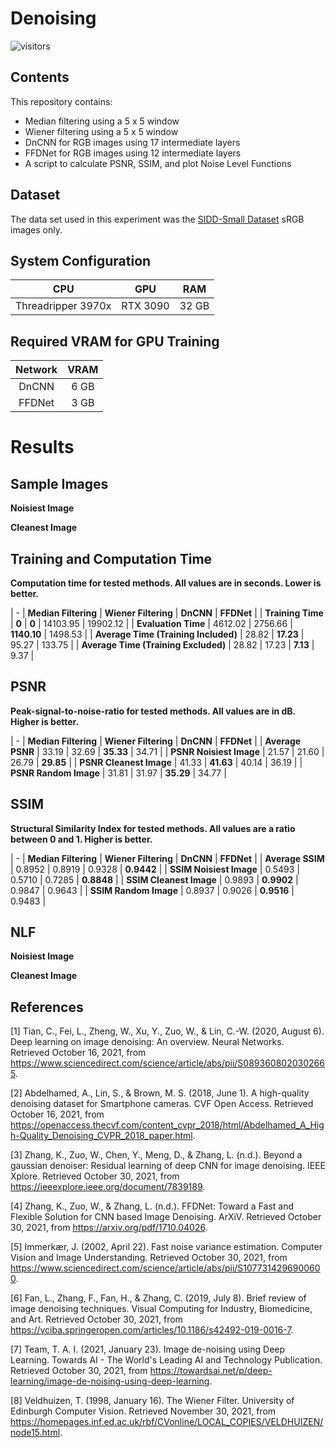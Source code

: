 # Denoising

![visitors](https://visitor-badge.glitch.me/badge?page_id=SamirMitha/Denoising) 

## Contents

This repository contains:
* Median filtering using a 5 x 5 window
* Wiener filtering using a 5 x 5 window
* DnCNN for RGB images using 17 intermediate layers
* FFDNet for RGB images using 12 intermediate layers
* A script to calculate PSNR, SSIM, and plot Noise Level Functions

## Dataset
The data set used in this experiment was the [SIDD-Small Dataset](https://www.eecs.yorku.ca/~kamel/sidd/) sRGB images only.

## System Configuration
|  CPU | GPU | RAM |
| :---: | :---: | :---: |
|  Threadripper 3970x | RTX 3090 | 32 GB |

## Required VRAM for GPU Training
|  Network | VRAM |
| :---: | :---: |
|  DnCNN | 6 GB |
|  FFDNet | 3 GB |

# Results
## Sample Images
**Noisiest Image**

**Cleanest Image**

## Training and Computation Time
**Computation time for tested methods. All values are in seconds. Lower is better.**

|  - | **Median Filtering** | **Wiener Filtering** | **DnCNN** | **FFDNet** |
|  **Training Time** | **0** | **0** | 14103.95 | 19902.12 |
|  **Evaluation Time** | 4612.02 | 2756.66 | **1140.10** | 1498.53 |
|  **Average Time (Training Included)** | 28.82 | **17.23** | 95.27 | 133.75 |
|  **Average Time (Training Excluded)** | 28.82 | 17.23 | **7.13** | 9.37 |

## PSNR
**Peak-signal-to-noise-ratio for tested methods. All values are in dB. Higher is better.**

|  - | **Median Filtering** | **Wiener Filtering** | **DnCNN** | **FFDNet** |
|  **Average PSNR** | 33.19 | 32.69 | **35.33** | 34.71 |
|  **PSNR Noisiest Image** | 21.57 | 21.60 | 26.79 | **29.85** |
|  **PSNR Cleanest Image** | 41.33 | **41.63** | 40.14 | 36.19 |
|  **PSNR Random Image** | 31.81 | 31.97 | **35.29** | 34.77 |

## SSIM
**Structural Similarity Index for tested methods. All values are a ratio between 0 and 1. Higher is better.**

|  - | **Median Filtering** | **Wiener Filtering** | **DnCNN** | **FFDNet** |
|  **Average SSIM** | 0.8952 | 0.8919 | 0.9328 | **0.9442** |
|  **SSIM Noisiest Image** | 0.5493 | 0.5710 | 0.7285 | **0.8848** |
|  **SSIM Cleanest Image** | 0.9893 | **0.9902** | 0.9847 | 0.9643 |
|  **SSIM Random Image** | 0.8937 | 0.9026 | **0.9516** | 0.9483 |

## NLF
**Noisiest Image**

**Cleanest Image**

## References
[1] Tian, C., Fei, L., Zheng, W., Xu, Y., Zuo, W., & Lin, C.-W. (2020, August 6). Deep learning on image denoising: An overview. Neural Networks. Retrieved October 16, 2021, from https://www.sciencedirect.com/science/article/abs/pii/S0893608020302665. 

[2] Abdelhamed, A., Lin, S., & Brown, M. S. (2018, June 1). A high-quality denoising dataset for Smartphone cameras. CVF Open Access. Retrieved October 16, 2021, from https://openaccess.thecvf.com/content_cvpr_2018/html/Abdelhamed_A_High-Quality_Denoising_CVPR_2018_paper.html. 

[3] Zhang, K., Zuo, W., Chen, Y., Meng, D., & Zhang, L. (n.d.). Beyond a gaussian denoiser: Residual learning of deep CNN for image denoising. IEEE Xplore. Retrieved October 30, 2021, from https://ieeexplore.ieee.org/document/7839189.

[4] Zhang, K., Zuo, W., & Zhang, L. (n.d.). FFDNet: Toward a Fast and Flexible Solution for CNN based Image Denoising. ArXiV. Retrieved October 30, 2021, from https://arxiv.org/pdf/1710.04026. 

[5] Immerkær, J. (2002, April 22). Fast noise variance estimation. Computer Vision and Image Understanding. Retrieved October 30, 2021, from https://www.sciencedirect.com/science/article/abs/pii/S1077314296900600. 

[6] Fan, L., Zhang, F., Fan, H., & Zhang, C. (2019, July 8). Brief review of image denoising techniques. Visual Computing for Industry, Biomedicine, and Art. Retrieved October 30, 2021, from https://vciba.springeropen.com/articles/10.1186/s42492-019-0016-7. 

[7] Team, T. A. I. (2021, January 23). Image de-noising using Deep Learning. Towards AI - The World's Leading AI and Technology Publication. Retrieved October 30, 2021, from https://towardsai.net/p/deep-learning/image-de-noising-using-deep-learning. 

[8] Veldhuizen, T. (1998, January 16). The Wiener Filter. University of Edinburgh Computer Vision. Retrieved November 30, 2021, from https://homepages.inf.ed.ac.uk/rbf/CVonline/LOCAL_COPIES/VELDHUIZEN/node15.html. 
